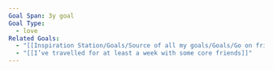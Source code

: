 ```yaml
---
Goal Span: 3y goal
Goal Type:
  - love
Related Goals:
  - "[[Inspiration Station/Goals/Source of all my goals/Goals/Go on friend-fueled adventures at least once a month - camping, flying, travelling, …\\|Go on friend-fueled adventures at least once a month - camping, flying, travelling, …]]"
  - "[[I’ve travelled for at least a week with some core friends]]"
---
```

